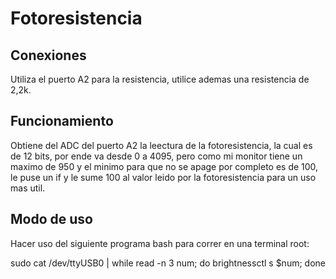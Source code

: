 # Fotoresistencia

## Conexiones
Utiliza el puerto A2 para la resistencia, utilice ademas una resistencia de 2,2k.

## Funcionamiento
Obtiene del ADC del puerto A2 la leectura de la fotoresistencia, la cual es de 12 bits, por ende va desde 0 a 4095, pero como mi monitor tiene un maximo de 950 y el minimo para que no se apage por completo es de 100, le puse un if y le sume 100 al valor leido por la fotoresistencia para un uso mas util.

## Modo de uso
Hacer uso del siguiente programa bash para correr en una terminal root:

sudo cat /dev/ttyUSB0 | while read -n 3 num; do brightnessctl s $num; done
